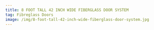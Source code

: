 ```yaml
---
title: 8 FOOT TALL 42 INCH WIDE FIBERGLASS DOOR SYSTEM
tag: Fibreglass Doors
image: /img/8-foot-tall-42-inch-wide-fiberglass-door-system.jpg
---
```

